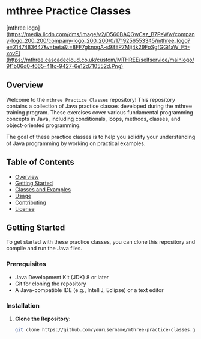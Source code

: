 # mthree Practice Classes

[mthree logo](https://media.licdn.com/dms/image/v2/D560BAQGwCsz_B7PeWw/company-logo_200_200/company-logo_200_200/0/1719256553345/mthree_logo?e=2147483647&v=beta&t=8FF7gknogA-s98EP7Mij4k29FoSgfGGi1aW_F5-xovE](https://mthree.cascadecloud.co.uk/custom/MTHREE/selfservice/mainlogo/9f1b06d0-f665-41fc-9427-6e12d710552d.Png)  <!-- Optional: add an mthree logo or related image -->

## Overview

Welcome to the `mthree Practice Classes` repository! This repository contains a collection of Java practice classes developed during the mthree training program. These exercises cover various fundamental programming concepts in Java, including conditionals, loops, methods, classes, and object-oriented programming.

The goal of these practice classes is to help you solidify your understanding of Java programming by working on practical examples.

## Table of Contents

- [Overview](#overview)
- [Getting Started](#getting-started)
- [Classes and Examples](#classes-and-examples)
- [Usage](#usage)
- [Contributing](#contributing)
- [License](#license)

## Getting Started

To get started with these practice classes, you can clone this repository and compile and run the Java files.

### Prerequisites

- Java Development Kit (JDK) 8 or later
- Git for cloning the repository
- A Java-compatible IDE (e.g., IntelliJ, Eclipse) or a text editor

### Installation

1. **Clone the Repository**:

   ```sh
   git clone https://github.com/yourusername/mthree-practice-classes.git
